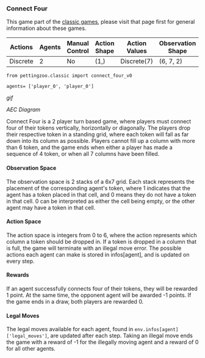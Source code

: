 
### Connect Four

This game part of the [classic games](../classic.md), please visit that page first for general information about these games.

| Actions  | Agents | Manual Control | Action Shape  | Action Values  | Observation Shape | Observation Values | Num States    |
|----------|--------|----------------|---------------|----------------|-------------------|--------------------|---------------|
| Discrete | 2      | No             | (1,)          | Discrete(7)    | (6, 7, 2)         | [0,1]              |   ?           |

`from pettingzoo.classic import connect_four_v0`

`agents= ['player_0', 'player_0']`

*gif*

*AEC Diagram*

Connect Four is a 2 player turn based game, where players must connect four of their tokens vertically, horizontally or diagonally. The players drop their respective token in a standing grid, where each token will fall as far down into its column as possible. Players cannot fill up a column with more than 6 token, and the game ends when either a player has made a sequence of 4 token, or when all 7 columns have been filled.

#### Observation Space

The observation space is 2 stacks of a 6x7 grid. Each stack represents the placement of the corresponding agent's token, where 1 indicates that the agent has a token placed in that cell, and 0 means they do not have a token in that cell. 0 can be interpreted as either the cell being empty, or the other agent may have a token in that cell.

#### Action Space

The action space is integers from 0 to 6, where the action represents which column a token should be dropped in. If a token is dropped in a column that is full, the game will terminate with an illegal move error. The possible actions each agent can make is stored in infos[agent], and is updated on every step.

#### Rewards

If an agent successfully connects four of their tokens, they will be rewarded 1 point. At the same time, the opponent agent will be awarded -1 points. If the game ends in a draw, both players are rewarded 0.

#### Legal Moves

The legal moves available for each agent, found in `env.infos[agent]['legal_moves']`, are updated after each step. Taking an illegal move ends the game with a reward of -1 for the illegally moving agent and a reward of 0 for all other agents.

